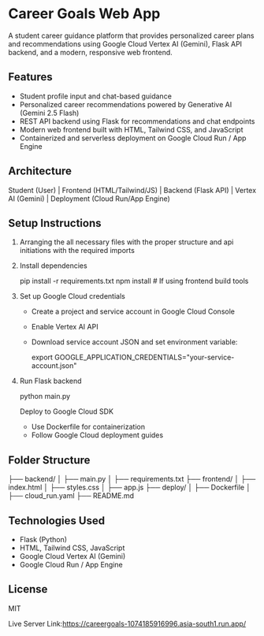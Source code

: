 
# Career Goals Web App

A student career guidance platform that provides personalized career plans and recommendations using Google Cloud Vertex AI (Gemini), Flask API backend, and a modern, responsive web frontend.

## Features

- Student profile input and chat-based guidance
- Personalized career recommendations powered by Generative AI (Gemini 2.5 Flash)
- REST API backend using Flask for recommendations and chat endpoints
- Modern web frontend built with HTML, Tailwind CSS, and JavaScript
- Containerized and serverless deployment on Google Cloud Run / App Engine

 ## Architecture


Student (User)
      |
Frontend (HTML/Tailwind/JS)
      |
Backend (Flask API)
      |
Vertex AI (Gemini)
      |
Deployment (Cloud Run/App Engine)


## Setup Instructions

1. Arranging the all necessary files with the proper structure and api initiations with the required imports

2. Install dependencies
   
   pip install -r requirements.txt
   npm install        # If using frontend build tools
   

3. Set up Google Cloud credentials
   - Create a project and service account in Google Cloud Console
   - Enable Vertex AI API
   - Download service account JSON and set environment variable:
     
     export GOOGLE_APPLICATION_CREDENTIALS="your-service-account.json"
     

4. Run Flask backend
   
   python main.py
   

   Deploy to Google Cloud SDK
   - Use Dockerfile for containerization
   - Follow Google Cloud deployment guides

## Folder Structure


├── backend/
│   ├── main.py
│   ├── requirements.txt
├── frontend/
│   ├── index.html
│   ├── styles.css
│   ├── app.js
├── deploy/
│   ├── Dockerfile
│   ├── cloud_run.yaml
├── README.md


## Technologies Used

- Flask (Python)
- HTML, Tailwind CSS, JavaScript
- Google Cloud Vertex AI (Gemini)
- Google Cloud Run / App Engine



## License

MIT


Live Server Link:https://careergoals-1074185916996.asia-south1.run.app/
